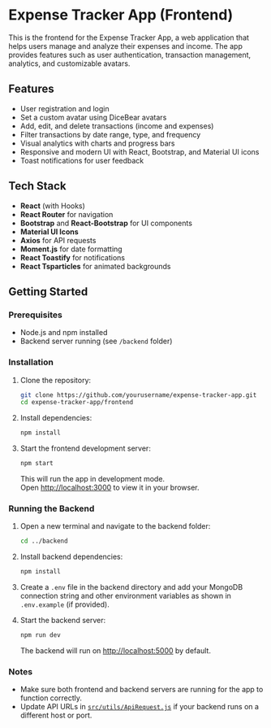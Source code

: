 # Expense Tracker App (Frontend)

This is the frontend for the Expense Tracker App, a web application that helps users manage and analyze their expenses and income. The app provides features such as user authentication, transaction management, analytics, and customizable avatars.

## Features

- User registration and login
- Set a custom avatar using DiceBear avatars
- Add, edit, and delete transactions (income and expenses)
- Filter transactions by date range, type, and frequency
- Visual analytics with charts and progress bars
- Responsive and modern UI with React, Bootstrap, and Material UI icons
- Toast notifications for user feedback

## Tech Stack

- **React** (with Hooks)
- **React Router** for navigation
- **Bootstrap** and **React-Bootstrap** for UI components
- **Material UI Icons**
- **Axios** for API requests
- **Moment.js** for date formatting
- **React Toastify** for notifications
- **React Tsparticles** for animated backgrounds

## Getting Started

### Prerequisites

- Node.js and npm installed
- Backend server running (see `/backend` folder)

### Installation

1. Clone the repository:
   ```sh
   git clone https://github.com/yourusername/expense-tracker-app.git
   cd expense-tracker-app/frontend
   ```

2. Install dependencies:
   ```sh
   npm install
   ```

3. Start the frontend development server:
   ```sh
   npm start
   ```

   This will run the app in development mode.<br>
   Open [http://localhost:3000](http://localhost:3000) to view it in your browser.

### Running the Backend

1. Open a new terminal and navigate to the backend folder:
   ```sh
   cd ../backend
   ```

2. Install backend dependencies:
   ```sh
   npm install
   ```

3. Create a `.env` file in the backend directory and add your MongoDB connection string and other environment variables as shown in `.env.example` (if provided).

4. Start the backend server:
   ```sh
   npm run dev
   ```

   The backend will run on [http://localhost:5000](http://localhost:5000) by default.

### Notes

- Make sure both frontend and backend servers are running for the app to function correctly.
- Update API URLs in [`src/utils/ApiRequest.js`](src/utils/ApiRequest.js) if your backend runs on a different host or port.